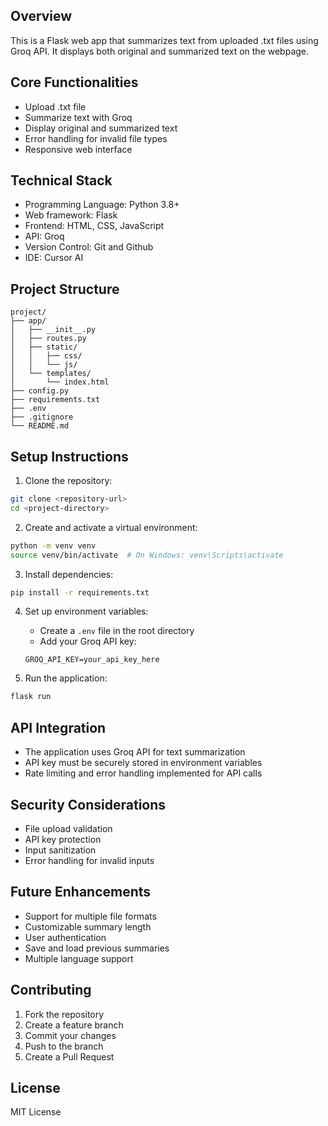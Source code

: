 ## Overview 
This is a Flask web app that summarizes text from uploaded .txt files using Groq API. It displays both original and summarized text on the webpage.

## Core Functionalities
* Upload .txt file
* Summarize text with Groq 
* Display original and summarized text
* Error handling for invalid file types
* Responsive web interface

## Technical Stack 
* Programming Language: Python 3.8+
* Web framework: Flask
* Frontend: HTML, CSS, JavaScript
* API: Groq
* Version Control: Git and Github
* IDE: Cursor AI

## Project Structure
```
project/
├── app/
│   ├── __init__.py
│   ├── routes.py
│   ├── static/
│   │   ├── css/
│   │   └── js/
│   └── templates/
│       └── index.html
├── config.py
├── requirements.txt
├── .env
├── .gitignore
└── README.md
```

## Setup Instructions
1. Clone the repository:
```bash
git clone <repository-url>
cd <project-directory>
```

2. Create and activate a virtual environment:
```bash
python -m venv venv
source venv/bin/activate  # On Windows: venv\Scripts\activate
```

3. Install dependencies:
```bash
pip install -r requirements.txt
```

4. Set up environment variables:
   - Create a `.env` file in the root directory
   - Add your Groq API key:
   ```
   GROQ_API_KEY=your_api_key_here
   ```

5. Run the application:
```bash
flask run
```

## API Integration
* The application uses Groq API for text summarization
* API key must be securely stored in environment variables
* Rate limiting and error handling implemented for API calls

## Security Considerations
* File upload validation
* API key protection
* Input sanitization
* Error handling for invalid inputs

## Future Enhancements
* Support for multiple file formats
* Customizable summary length
* User authentication
* Save and load previous summaries
* Multiple language support

## Contributing
1. Fork the repository
2. Create a feature branch
3. Commit your changes
4. Push to the branch
5. Create a Pull Request

## License
MIT License


